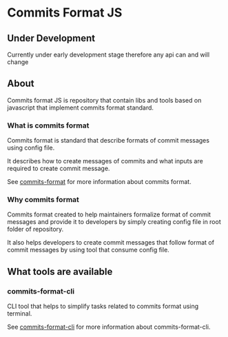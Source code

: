 # Commits Format JS

## Under Development

Currently under early development stage therefore any api can and will change

## About

Commits format JS is repository that contain libs and tools based on javascript that implement commits format standard.

### What is commits format

Commits format is standard that describe formats of commit messages using config file.

It describes how to create messages of commits and what inputs are required to create commit message.

See [commits-format](https://github.com/darkrymit/commits-format) for more information about commits format.

### Why commits format

Commits format created to help maintainers formalize format of commit messages and provide it to developers by simply creating config file in root folder of repository.

It also helps developers to create commit messages that follow format of commit messages by using tool that consume config file.

## What tools are available

### commits-format-cli

CLI tool that helps to simplify tasks related to commits format using terminal.

See [commits-format-cli](./packages/commits-format-cli/README.md) for more information about commits-format-cli.
